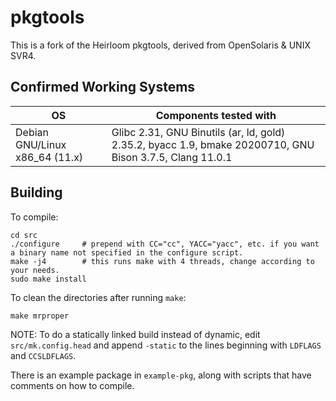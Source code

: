 # pkgtools

This is a fork of the Heirloom pkgtools, derived from OpenSolaris & UNIX SVR4.

## Confirmed Working Systems

|   OS  |   Components tested with |
| ----- | ------------------------ |
| Debian GNU/Linux x86_64 (11.x) | Glibc 2.31, GNU Binutils (ar, ld, gold) 2.35.2, byacc 1.9, bmake 20200710, GNU Bison 3.7.5, Clang 11.0.1 |

## Building

To compile:

```
cd src
./configure     # prepend with CC="cc", YACC="yacc", etc. if you want a binary name not specified in the configure script.
make -j4        # this runs make with 4 threads, change according to your needs.
sudo make install
```

To clean the directories after running `make`:

```
make mrproper
```

NOTE: To do a statically linked build instead of dynamic, edit `src/mk.config.head` and append `-static` to the lines beginning with `LDFLAGS` and `CCSLDFLAGS`.


There is an example package in `example-pkg`, along with scripts that have comments on how to compile.
